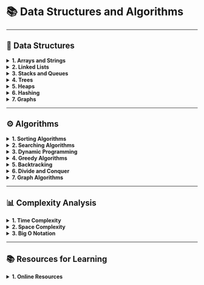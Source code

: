 # 📚 Data Structures and Algorithms

---

## 🔢 Data Structures

<details>
<summary><strong>1. Arrays and Strings</strong></summary>

<div style="border: 1px solid #ccc; padding: 10px; border-radius: 5px; background-color: #f9f9f9;">
> استكشاف العمليات المختلفة على المصفوفات والنصوص.
</div>

<br>
- <a href="https://www.geeksforgeeks.org/arrays-in-data-structure/" style="text-decoration: none; color: inherit;">📄 Arrays</a><br>
<br>
- <a href="https://www.geeksforgeeks.org/strings-in-cpp/" style="text-decoration: none; color: inherit;">📄 Strings</a><br>
<br>
- <a href="https://www.geeksforgeeks.org/matrix-in-data-structure/" style="text-decoration: none; color: inherit;">📄 Matrix/Grid</a><br>
<br>

</details>

<details>
<summary><strong>2. Linked Lists</strong></summary>

<div style="border: 1px solid #ccc; padding: 10px; border-radius: 5px; background-color: #f9f9f9;">
> هياكل البيانات المرتبطة واستخداماتها.
</div>

<br>
- <a href="https://www.geeksforgeeks.org/data-structures/linked-list/" style="text-decoration: none; color: inherit;">🔗 Singly Linked List</a><br>
<br>
- <a href="https://www.geeksforgeeks.org/doubly-linked-list/" style="text-decoration: none; color: inherit;">🔗 Doubly Linked List</a><br>
<br>
- <a href="https://www.geeksforgeeks.org/circular-linked-list/" style="text-decoration: none; color: inherit;">🔗 Circular Linked List</a><br>
<br>

</details>

<details>
<summary><strong>3. Stacks and Queues</strong></summary>

<div style="border: 1px solid #ccc; padding: 10px; border-radius: 5px; background-color: #f9f9f9;">
> هياكل التخزين القائمة على المبادئ LIFO وFIFO.
</div>

<br>
- <a href="https://www.geeksforgeeks.org/stack-data-structure/" style="text-decoration: none; color: inherit;">🗂️ Stack</a><br>
<br>
- <a href="https://www.geeksforgeeks.org/queue-data-structure/" style="text-decoration: none; color: inherit;">🗂️ Queue</a><br>
<br>
- <a href="https://www.geeksforgeeks.org/priority-queue/" style="text-decoration: none; color: inherit;">🗂️ Priority Queue</a><br>
<br>
- <a href="https://www.geeksforgeeks.org/deque-data-structure/" style="text-decoration: none; color: inherit;">🗂️ Deque</a><br>
<br>

</details>

<details>
<summary><strong>4. Trees</strong></summary>

<div style="border: 1px solid #ccc; padding: 10px; border-radius: 5px; background-color: #f9f9f9;">
> الهياكل الشجرية وفروعها المتقدمة.
</div>

<br>
- <a href="https://www.geeksforgeeks.org/binary-tree-data-structure/" style="text-decoration: none; color: inherit;">🌳 Binary Tree</a><br>
<br>
- <a href="https://www.geeksforgeeks.org/binary-search-tree-data-structure/" style="text-decoration: none; color: inherit;">🌳 Binary Search Tree (BST)</a><br>
<br>
- <a href="https://www.geeksforgeeks.org/avl-tree-set-1-insertion/" style="text-decoration: none; color: inherit;">🌳 AVL Tree</a><br>
<br>
- <a href="https://www.geeksforgeeks.org/red-black-tree-set-1-introduction-2/" style="text-decoration: none; color: inherit;">🌳 Red-Black Tree</a><br>
<br>
- <a href="https://www.geeksforgeeks.org/b-tree-set-1-introduction-2/" style="text-decoration: none; color: inherit;">🌳 B-Tree</a><br>
<br>
- <a href="https://www.geeksforgeeks.org/introduction-of-b-tree/" style="text-decoration: none; color: inherit;">🌳 B+ Tree</a><br>
<br>

</details>

<details>
<summary><strong>5. Heaps</strong></summary>

<div style="border: 1px solid #ccc; padding: 10px; border-radius: 5px; background-color: #f9f9f9;">
> هياكل البيانات القائمة على الشجرة المستخدمة لتخزين البيانات بشكل فعال.
</div>

<br>
- <a href="https://www.geeksforgeeks.org/binary-heap/" style="text-decoration: none; color: inherit;">💼 Binary Heap</a><br>
<br>
- <a href="https://www.geeksforgeeks.org/fibonacci-heap/" style="text-decoration: none; color: inherit;">💼 Fibonacci Heap</a><br>
<br>

</details>

<details>
<summary><strong>6. Hashing</strong></summary>

<div style="border: 1px solid #ccc; padding: 10px; border-radius: 5px; background-color: #f9f9f9;">
> تقنيات التخزين السريع للبيانات.
</div>

<br>
- <a href="https://www.geeksforgeeks.org/hashing-data-structure/" style="text-decoration: none; color: inherit;">🔑 Hash Tables</a><br>
<br>
- <a href="https://www.geeksforgeeks.org/hash-functions-in-data-structure/" style="text-decoration: none; color: inherit;">🔑 Hash Functions</a><br>
<br>

</details>

<details>
<summary><strong>7. Graphs</strong></summary>

<div style="border: 1px solid #ccc; padding: 10px; border-radius: 5px; background-color: #f9f9f9;">
> دراسة الهياكل البيانية وتطبيقاتها.
</div>

<br>
- <a href="https://www.geeksforgeeks.org/graph-representation/" style="text-decoration: none; color: inherit;">🕸️ Graph Representation (Adjacency Matrix/List)</a><br>
<br>
- <a href="https://www.geeksforgeeks.org/depth-first-search-or-dfs-in-graph/" style="text-decoration: none; color: inherit;">🕸️ Graph Traversal (DFS, BFS)</a><br>
<br>
- <a href="https://www.geeksforgeeks.org/minimum-spanning-tree-prims-algorithm/" style="text-decoration: none; color: inherit;">🕸️ Spanning Trees</a><br>
<br>
- <a href="https://www.geeksforgeeks.org/shortest-path-algorithms/" style="text-decoration: none; color: inherit;">🕸️ Shortest Path Algorithms (Dijkstra, Bellman-Ford)</a><br>
<br>

</details>

---

## ⚙️ Algorithms

<details>
<summary><strong>1. Sorting Algorithms</strong></summary>

<div style="border: 1px solid #ccc; padding: 10px; border-radius: 5px; background-color: #f9f9f9;">
> مجموعة متنوعة من خوارزميات الترتيب.
</div>

<br>
- <a href="https://www.geeksforgeeks.org/bubble-sort/" style="text-decoration: none; color: inherit;">🔄 Bubble Sort</a><br>
<br>
- <a href="https://www.geeksforgeeks.org/selection-sort/" style="text-decoration: none; color: inherit;">🔄 Selection Sort</a><br>
<br>
- <a href="https://www.geeksforgeeks.org/insertion-sort/" style="text-decoration: none; color: inherit;">🔄 Insertion Sort</a><br>
<br>
- <a href="https://www.geeksforgeeks.org/merge-sort/" style="text-decoration: none; color: inherit;">🔄 Merge Sort</a><br>
<br>
- <a href="https://www.geeksforgeeks.org/quick-sort/" style="text-decoration: none; color: inherit;">🔄 Quick Sort</a><br>
<br>
- <a href="https://www.geeksforgeeks.org/heap-sort/" style="text-decoration: none; color: inherit;">🔄 Heap Sort</a><br>
<br>
- <a href="https://www.geeksforgeeks.org/counting-sort/" style="text-decoration: none; color: inherit;">🔄 Counting Sort</a><br>
<br>
- <a href="https://www.geeksforgeeks.org/radix-sort/" style="text-decoration: none; color: inherit;">🔄 Radix Sort</a><br>
<br>

</details>

<details>
<summary><strong>2. Searching Algorithms</strong></summary>

<div style="border: 1px solid #ccc; padding: 10px; border-radius: 5px; background-color: #f9f9f9;">
> خوارزميات البحث الشائعة.
</div>

<br>
- <a href="https://www.geeksforgeeks.org/searching-algorithms/" style="text-decoration: none; color: inherit;">🔍 Linear Search</a><br>
<br>
- <a href="https://www.geeksforgeeks.org/binary-search/" style="text-decoration: none; color: inherit;">🔍 Binary Search</a><br>
<br>

</details>

<details>
<summary><strong>3. Dynamic Programming</strong></summary>

<div style="border: 1px solid #ccc; padding: 10px; border-radius: 5px; background-color: #f9f9f9;">
> تقنيات البرمجة الديناميكية.
</div>

<br>
- <a href="https://www.geeksforgeeks.org/fibonacci-number-2/" style="text-decoration: none; color: inherit;">💡 Fibonacci Sequence</a><br>
<br>
- <a href="https://www.geeksforgeeks.org/longest-common-subsequence-dp-4/" style="text-decoration: none; color: inherit;">💡 Longest Common Subsequence</a><br>
<br>
- <a href="https://www.geeksforgeeks.org/0-1-knapsack-problem-dp-10/" style="text-decoration: none; color: inherit;">💡 Knapsack Problem</a><br>
<br>

</details>

<details>
<summary><strong>4. Greedy Algorithms</strong></summary>

<div style="border: 1px solid #ccc; padding: 10px; border-radius: 5px; background-color: #f9f9f9;">
> خوارزميات الطمع المستخدمة في الحلول المثلى.
</div>

<br>
- <a href="https://www.geeksforgeeks.org/huffman-coding-greedy-2/" style="text-decoration: none; color: inherit;">📜 Huffman Coding</a><br>
<br>
- <a href="https://www.geeksforgeeks.org/kruskals-algorithm-using-disjoint-set-union/" style="text-decoration: none; color: inherit;">📜 Kruskal’s Algorithm</a><br>
<br>
- <a href="https://www.geeksforgeeks.org/prims-minimum-spanning-tree-algorithm/" style="text-decoration: none; color: inherit;">📜 Prim’s Algorithm</a><br>
<br>

</details>

<details>
<summary><strong>5. Backtracking</strong></summary>

<div style="border: 1px solid #ccc; padding: 10px; border-radius: 5px; background-color: #f9f9f9;">
> خوارزميات العودة الخلفية لمشكلات البحث.
</div>

<br>
- <a href="https://www.geeksforgeeks.org/n-queens-problem-backtracking-2/" style="text-decoration: none; color: inherit;">♟️ N-Queens Problem</a><br>
<br>
- <a href="https://www.geeksforgeeks.org/sudoku-backtracking-7/" style="text-decoration: none; color: inherit;">♟️ Sudoku Solver</a><br>
<br>

</details>

<details>
<summary><strong>6. Divide and Conquer</strong></summary>

<div style="border: 1px solid #ccc; padding: 10px; border-radius: 5px; background-color: #f9f9f9;">
> تقنيات القسمة والتغلب المستخدمة في خوارزميات الترتيب والبحث.
</div>

<br>
- <a href="https://www.geeksforgeeks.org/merge-sort/" style="text-decoration: none; color: inherit;">🧩 Merge Sort</a><br>
<br>
- <a href="https://www.geeksforgeeks.org/quick-sort/" style="text-decoration: none; color: inherit;">🧩 Quick Sort</a><br>
<br>
- <a href="https://www.geeksforgeeks.org/binary-search/" style="text-decoration: none; color: inherit;">🧩 Binary Search</a><br>
<br>

</details>

<details>
<summary><strong>7. Graph Algorithms</strong></summary>

<div style="border: 1px solid #ccc; padding: 10px; border-radius: 5px; background-color: #f9f9f9;">
> خوارزميات العمل على الرسوم البيانية.
</div>

<br>
- <a href="https://www.geeksforgeeks.org/depth-first-search-or-dfs-in-graph/" style="text-decoration: none; color: inherit;">🔍 Depth-First Search (DFS)</a><br>
<br>
- <a href="https://www.geeksforgeeks.org/breadth-first-search-or-bfs-in-graph/" style="text-decoration: none; color: inherit;">🔍 Breadth-First Search (BFS)</a><br>
<br>
- <a href="https://www.geeksforgeeks.org/dijkstras-shortest-path-algorithm/" style="text-decoration: none; color: inherit;">🔍 Dijkstra’s Algorithm</a><br>
<br>
- <a href="https://www.geeksforgeeks.org/bellman-ford-algorithm-dp-23/" style="text-decoration: none; color: inherit;">🔍 Bellman-Ford Algorithm</a><br>
<br>

</details>

---

## 📊 Complexity Analysis

<details>
<summary><strong>1. Time Complexity</strong></summary>

<div style="border: 1px solid #ccc; padding: 10px; border-radius: 5px; background-color: #f9f9f9;">
> تحليل الزمن المطلوب لتنفيذ الخوارزميات.
</div>

<br>
</details>

<details>
<summary><strong>2. Space Complexity</strong></summary>

<div style="border: 1px solid #ccc; padding: 10px; border-radius: 5px; background-color: #f9f9f9;">
> تحليل المساحة المطلوبة لتنفيذ الخوارزميات.
</div>

<br>
</details>

<details>
<summary><strong>3. Big O Notation</strong></summary>

<div style="border: 1px solid #ccc; padding: 10px; border-radius: 5px; background-color: #f9f9f9;">
> صيغة رياضية تستخدم لتمثيل تعقيد الوقت.
</div>

<br>
</details>

---

## 📚 Resources for Learning

<details>
<summary><strong>1. Online Resources</strong></summary>

<div style="border: 1px solid #ccc; padding: 10px; border-radius: 5px; background-color: #f9f9f9;">
> مصادر رائعة للتعلم عن هياكل البيانات والخوارزميات.
</div>

<br>
- <a href="https://www.geeksforgeeks.org/" style="text-decoration: none; color: inherit;">🌐 GeeksforGeeks</a><br>
<br>
- <a href="https://www.programiz.com/" style="text-decoration: none; color: inherit;">🌐 Programiz</a><br>
<br>
- <a href="https://www.w3schools.com/" style="text-decoration: none; color: inherit;">🌐 W3Schools</a><br>
<br>
- <a href="https://www.tutorialspoint.com/" style="text-decoration: none; color: inherit;">🌐 TutorialsPoint</a><br>
<br>

</details>

